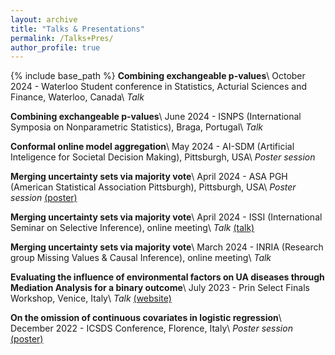 ```yaml
---
layout: archive
title: "Talks & Presentations"
permalink: /Talks+Pres/
author_profile: true
---
```


{% include base_path %}
**Combining exchangeable p-values**\\
October 2024 - Waterloo Student conference in Statistics, Acturial Sciences and Finance, Waterloo, Canada\\
*Talk*

**Combining exchangeable p-values**\\
June 2024 - ISNPS (International Symposia on Nonparametric Statistics), Braga, Portugal\\
*Talk*

**Conformal online model aggregation**\\
May 2024 - AI-SDM (Artificial Inteligence for Societal Decision Making), Pittsburgh, USA\\
*Poster session*

**Merging uncertainty sets via majority vote**\\
April 2024 - ASA PGH (American Statistical Association Pittsburgh), Pittsburgh, USA\\
*Poster session* [(poster)](/files/poster_mj_vote.pdf)

**Merging uncertainty sets via majority vote**\\
April 2024 - ISSI (International Seminar on Selective Inference), online meeting\\
*Talk* [(talk)](https://drive.google.com/file/d/15U47h9kQs9lmbUSuX4VibTiqTHfm25Y_/view)

**Merging uncertainty sets via majority vote**\\
March 2024 - INRIA (Research group Missing Values & Causal Inference), online meeting\\
*Talk*

**Evaluating the influence of environmental factors on UA diseases through Mediation Analysis for a binary outcome**\\
July 2023 - Prin Select Finals Workshop, Venice, Italy\\
*Talk* [(website)](https://selectprin.github.io)

**On the omission of continuous covariates in logistic regression**\\
December 2022 - ICSDS Conference, Florence, Italy\\
*Poster session* [(poster)](/files/Poster.pdf)



 


